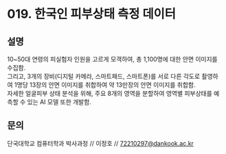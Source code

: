 # 019. 한국인 피부상태 측정 데이터

## 설명
10~50대 연령의 피실험자 인원을 고르게 모객하여, 총 1,100명에 대한 안면 이미지를 수집함.\
그리고, 3개의 장비(디지털 카메라, 스마트패드, 스마트폰)를 서로 다른 각도로 촬영하여 1명당 13장의 안면 이미지를 취합하여 약 13만장의 안면 이미지를 취합함.\
자세한 얼굴피부 상태 분석을 위해, 주요 8개의 영역을 분할하여 영역별 피부상태를 예측할 수 있는 AI 모델 또한 개발함.


## 문의
단국대학교 컴퓨터학과 박사과정 // 이정호 // 72210297@dankook.ac.kr 
